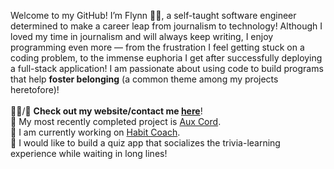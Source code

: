 Welcome to my GitHub! I’m Flynn 👋🏽, a self-taught software engineer determined to make a career leap from journalism to technology! Although I loved my time in journalism and will always keep writing, I enjoy programming even more — from the frustration I feel getting stuck on a coding problem, to the immense euphoria I get after successfully deploying a full-stack application! I am passionate about using code to build programs that help <b>foster belonging</b> (a common theme among my projects heretofore)! <br> 
<br>
👨‍💻/💬 <b>Check out my website/contact me <a href="https://ftrichardson.github.io/portfolio/">here</a></b>!<br>
🎸 My most recently completed project is [Aux Cord](https://aux-cord.onrender.com/).<br>
🌱 I am currently working on [Habit Coach](https://habit-coach.netlify.app/).<br>
🔭 I would like to build a quiz app that socializes the trivia-learning experience while waiting in long lines!


